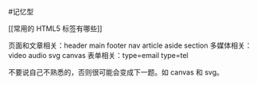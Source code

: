 #记忆型 

[[常用的 HTML5 标签有哪些]]

页面和文章相关：header main footer nav article aside section
多媒体相关：video audio svg canvas
表单相关：type=email type=tel

不要说自己不熟悉的，否则很可能会变成下一题。如 canvas 和 svg。